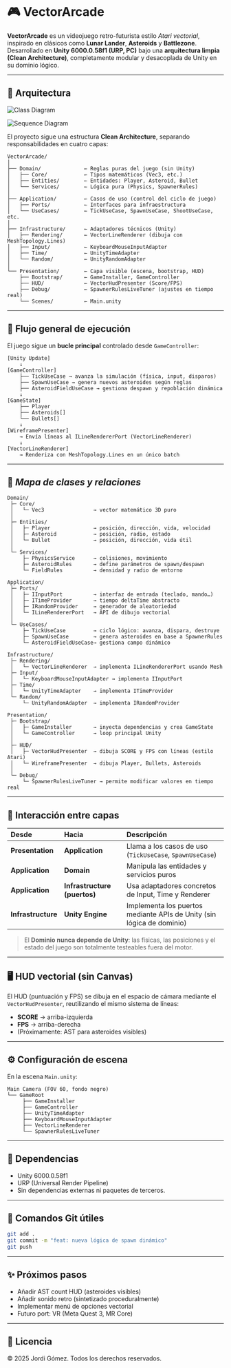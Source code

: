 # 🎮 VectorArcade

**VectorArcade** es un videojuego retro-futurista estilo _Atari vectorial_, inspirado en clásicos como **Lunar Lander**, **Asteroids** y **Battlezone**.  
Desarrollado en **Unity 6000.0.58f1 (URP, PC)** bajo una **arquitectura limpia (Clean Architecture)**, completamente modular y desacoplada de Unity en su dominio lógico.

---

## 🧱 Arquitectura

![Class Diagram](https://kroki.io/plantuml/svg/eNqlV9tuGzcQfd-vIPJSGZXdAn0TCiOyZDVC7VSQ4qR9KqjdkUSYIhck17KcGuhH9Av7JR1yL-KSVIKgT_ZyzsyQh4eH1FttqDLVnpOxynfMQG4qBX9OONV6yuhW0X1mmOFAPmJIKkTRAsi_f_9DJhyo6KWRgcsjTeJFlulHJkqK_xO9o4U8MLElG8o1eJG9FDLfKbkHYlTlR0qaP9ItrMwR-yvsQcWW-4Dcthsbo9i6MjDPpVixFyA_epACNrTiZiaFeU-xxUQKLTEty5rq5M1U7ikTb8jnjJBucCIV1EOkbmMJ-Ak_XzMfdiuQHQa6D11wegTVDBHy_UJqRElBRm0VNzyT6kBVQYLh1U5KM5GSI2E2ZcMlNS746vUYawNKsuKrXZa0YJUmpFcJx8ecPQFx42tsFjW4qTgH89XyH4HLnJljMHzHNq74t3b9BTdpZagBr3HN5qihtavUEKAxcse0-bkduG4R9QrqpTtEPdDFVzlucjNJJropfmA4BSZyOw9log3oC2AF6onloQBWJT0IUMuKgz4tZMaAF1PQTEExkZUw_b4u3O1WgjtMtXU9SAC4Z8J1nuJiKS4gAswFbiHlM8b5PZ4KVnLmmO2BljgzpCAAJXo1EwkD9DkRcKy19HwCWkoRsFNvzqoEKMKSdaiWVBCaIZlLlMsC1ArQAKLc--rlhcNvm40Gc35GE8k501bdnt5xb-ZI6A4UDMqRVfeQ5M1fNXKVLkIdv2avnrWMSyQvp_bYBP6ykMp0osFGoDYUN2w-F2VlFko-scJ3kHtZaZgCN_T3aIFd6I8UOQsFWjtKg_PmNbWKj3u6mjaU8CAveUlFIfdx-nt4NjObNtgzUbM1JHv6fCLuC0XvmIAlCCwIylLlyQS2TMzQ2mFw0VlBUdiEAX0e0uOQvgzXz8P1cbh-6RC3ovBz4nP8oGFCddrI8c4wSvIG0k3l8kgPAeOXJTP5LtyG22fI8X4aaOtro5PFXUTu94Hlj2Gbb0h3N8f_yG8d1DlRVKcxD7xhXfxMPQQ-lAV-fgkUn5S52Ciq8QHgXhLBYXGHor8zv8JxLfHydOp38XFBS-Ouh1c_1wq4n_qA6zja4TMZtaADQz8iNfs6ci7NyRVfOP1MK8x70LsbispoJR0t355SECblFDe4p0gMLft1LaNzgfSiNXqnbtvdnx7pbdBYeU0w4umsjWmnHRv0VdRGy_ogGMUdJHUuWujGiceiUnLq2vk35Kh3YbaQg3dLIMS7NJKvhmY2PTZqJfYOvcfsu4dpn9NP6JcbaxPNdjSPje79hw_gd1XhB90ufkeWwN3W6R0rNRmwfclhjxh9kZ0VKrm6-us6MPws1GYD8g06S2ixgfWtOEtKr4GGBmtX0XogPppLGxI5vmyJkcRdVj_U1Cct8fIyWsl5XG8xvuPF0Z6hJZpEcV8kSTdzRQKezgJ7qvQJOkj1SPCxUP90IM7kzq_4dA7D1Z4i0UpOobPTO0Fwbp0qNcFnkK7w2j69pXG9-AOq8Z5Y5UG1M4BYM_GRCCqdASTV51sgOeAUNIEnUEezQ0_N-nbX7xLHfH-Loz2Di8NJc4thSXdLNPM1FId9wQYu1i6ySwgBV1fXKctKoBLelUAltuUtflV7nv0HCkonRg==)

![Sequence Diagram](https://kroki.io/plantuml/svg/eNp1k0Fu2zAQRfc6xSxtNIX3XQRR3ChZ2IEQWfGmQDElJzYRilSHVFzveoheIxfo1jfpSTq0rNQC0p018_7wcz59FSJy7BoLOautiaRix_S1bjVGquh7R05RFk20BI_S9CwcaoI_P3_BEo2DHoWF9y1MBsU0y8KzcS0yNtB459WWfUMQuaOzjqYn7GwsvIv3KO25d8FbDFmG6SionYl7wAB1JoJolGnRRbgVVtDI3lri1L-dj4DS4p74hNSB5hgoYeUYy0Mk9kYXhqw-w_JihK2Mej7rrsZmqq338axdjdsL42hJYXuNUW0fyGni3vJi-TAC14bpSZZCJVMgF3tqXY6gPoK7To-gx7syy2r4eCl7gE-nRCbTTL6kVqbazQ9SnRQl7kjTL26yx92sNeIJPgC-oGQGnIYPqrx4m3Rczz-lptDizs2YWu_EQEt8eG1IVj1oV_V7JzYdvRB8Q8n3ApS3JhjRy--gPNOgrd7VaiNnsodAm8NvJ2pvtd852IvpjQwc1Mf7V3unYC6bZIRJ68OMfZSnZk_PYmAlAIGvaWNckfb-trB1KfXPjLvc2gmfIhObyYw4xyY5YoqHV9VZvJAE-meU7nK83jBIcjlNqtIV_zcrAUUbztqpPnJ54_TgMbsSTP6wfwE6gklk)

El proyecto sigue una estructura **Clean Architecture**, separando responsabilidades en cuatro capas:

```
VectorArcade/
│
├── Domain/              ← Reglas puras del juego (sin Unity)
│   ├── Core/            ← Tipos matemáticos (Vec3, etc.)
│   ├── Entities/        ← Entidades: Player, Asteroid, Bullet
│   └── Services/        ← Lógica pura (Physics, SpawnerRules)
│
├── Application/         ← Casos de uso (control del ciclo de juego)
│   ├── Ports/           ← Interfaces para infraestructura
│   └── UseCases/        ← TickUseCase, SpawnUseCase, ShootUseCase, etc.
│
├── Infrastructure/      ← Adaptadores técnicos (Unity)
│   ├── Rendering/       ← VectorLineRenderer (dibuja con MeshTopology.Lines)
│   ├── Input/           ← KeyboardMouseInputAdapter
│   ├── Time/            ← UnityTimeAdapter
│   └── Random/          ← UnityRandomAdapter
│
└── Presentation/        ← Capa visible (escena, bootstrap, HUD)
    ├── Bootstrap/       ← GameInstaller, GameController
    ├── HUD/             ← VectorHudPresenter (Score/FPS)
    ├── Debug/           ← SpawnerRulesLiveTuner (ajustes en tiempo real)
    └── Scenes/          ← Main.unity
```

---

## 🧭 Flujo general de ejecución

El juego sigue un **bucle principal** controlado desde `GameController`:

```
[Unity Update]
    ↓
[GameController]
    ├── TickUseCase → avanza la simulación (física, input, disparos)
    ├── SpawnUseCase → genera nuevos asteroides según reglas
    ├── AsteroidFieldUseCase → gestiona despawn y repoblación dinámica
    ↓
[GameState]
    ├── Player
    ├── Asteroids[]
    └── Bullets[]
    ↓
[WireframePresenter]
    → Envía líneas al ILineRendererPort (VectorLineRenderer)
    ↓
[VectorLineRenderer]
    → Renderiza con MeshTopology.Lines en un único batch
```

---

## 🧩 _Mapa de clases y relaciones_

```
Domain/
 ├─ Core/
 │   └─ Vec3                → vector matemático 3D puro
 │
 ├─ Entities/
 │   ├─ Player              → posición, dirección, vida, velocidad
 │   ├─ Asteroid            → posición, radio, estado
 │   └─ Bullet              → posición, dirección, vida útil
 │
 └─ Services/
     ├─ PhysicsService      → colisiones, movimiento
     ├─ AsteroidRules       → define parámetros de spawn/despawn
     └─ FieldRules          → densidad y radio de entorno

Application/
 ├─ Ports/
 │   ├─ IInputPort          → interfaz de entrada (teclado, mando…)
 │   ├─ ITimeProvider       → tiempo deltaTime abstracto
 │   ├─ IRandomProvider     → generador de aleatoriedad
 │   └─ ILineRendererPort   → API de dibujo vectorial
 │
 └─ UseCases/
     ├─ TickUseCase         → ciclo lógico: avanza, dispara, destruye
     ├─ SpawnUseCase        → genera asteroides en base a SpawnerRules
     └─ AsteroidFieldUseCase→ gestiona campo dinámico

Infrastructure/
 ├─ Rendering/
 │   └─ VectorLineRenderer  → implementa ILineRendererPort usando Mesh
 ├─ Input/
 │   └─ KeyboardMouseInputAdapter → implementa IInputPort
 ├─ Time/
 │   └─ UnityTimeAdapter    → implementa ITimeProvider
 └─ Random/
     └─ UnityRandomAdapter  → implementa IRandomProvider

Presentation/
 ├─ Bootstrap/
 │   ├─ GameInstaller       → inyecta dependencias y crea GameState
 │   └─ GameController      → loop principal Unity
 │
 ├─ HUD/
 │   ├─ VectorHudPresenter  → dibuja SCORE y FPS con líneas (estilo Atari)
 │   └─ WireframePresenter  → dibuja Player, Bullets, Asteroids
 │
 └─ Debug/
     └─ SpawnerRulesLiveTuner → permite modificar valores en tiempo real
```

---

## 🧠 Interacción entre capas

| Desde              | Hacia                        | Descripción                                                           |
| :----------------- | :--------------------------- | :-------------------------------------------------------------------- |
| **Presentation**   | **Application**              | Llama a los casos de uso (`TickUseCase`, `SpawnUseCase`)              |
| **Application**    | **Domain**                   | Manipula las entidades y servicios puros                              |
| **Application**    | **Infrastructure (puertos)** | Usa adaptadores concretos de Input, Time y Renderer                   |
| **Infrastructure** | **Unity Engine**             | Implementa los puertos mediante APIs de Unity (sin lógica de dominio) |

> El **Dominio nunca depende de Unity**: las físicas, las posiciones y el estado del juego son totalmente testeables fuera del motor.

---

## 🖥️ HUD vectorial (sin Canvas)

El HUD (puntuación y FPS) se dibuja en el espacio de cámara mediante el `VectorHudPresenter`, reutilizando el mismo sistema de líneas:

- **SCORE** → arriba-izquierda
- **FPS** → arriba-derecha
- (Próximamente: AST para asteroides visibles)

---

## ⚙️ Configuración de escena

En la escena `Main.unity`:

```
Main Camera (FOV 60, fondo negro)
└── GameRoot
     ├── GameInstaller
     ├── GameController
     ├── UnityTimeAdapter
     ├── KeyboardMouseInputAdapter
     ├── VectorLineRenderer
     └── SpawnerRulesLiveTuner
```

---

## 🧩 Dependencias

- Unity 6000.0.58f1
- URP (Universal Render Pipeline)
- Sin dependencias externas ni paquetes de terceros.

---

## 💾 Comandos Git útiles

```bash
git add .
git commit -m "feat: nueva lógica de spawn dinámico"
git push
```

---

## ✨ Próximos pasos

- Añadir AST count HUD (asteroides visibles)
- Añadir sonido retro (sintetizado proceduralmente)
- Implementar menú de opciones vectorial
- Futuro port: VR (Meta Quest 3, MR Core)

---

## 📜 Licencia

© 2025 Jordi Gómez. Todos los derechos reservados.
